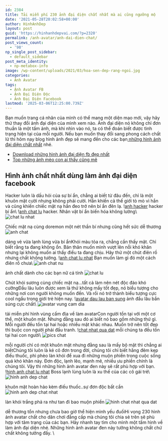 ```yaml
---
id: 2384
title: Tải miễn phí 230 ảnh đại diện chất nhất mà ai cũng ngưỡng mộ
date: '2021-05-28T20:02:58+00:00'
author: HinhAnhDep
layout: post
guid: 'https://hinhanhdepvai.com/?p=2320'
permalink: /anh-avatar/anh-dai-dien-chat/
post_views_count:
  - '98'
np_single_post_sidebar:
  - default_sidebar
post_meta_identity:
  - np-metabox-info
image: /wp-content/uploads/2021/03/hoa-sen-dep-rang-ngoi.jpg
categories:
  - Ảnh Avatar
tags:
  - Ảnh Avatar FB
  - Ảnh Đại Diện Độc
  - Ảnh Đại Diện Facebook
lastmod: '2025-03-06T12:25:00.739Z'
---
```

Bạn muốn trang cá nhân của mình có thể mang một diện mạo mới, vậy hãy thử thay đổi ảnh đại diện của mình xem nào. Ảnh đại diện nó không chỉ đơn thuần là một tấm ảnh, mà khi nhìn vào nó, ta có thể đoán biết được tình trạng hiện tại của mỗi người. Nếu bạn muốn thay đổi sang phong cách chất lừ thì hôm nay blog hình ảnh đẹp sẽ mang đến cho các bạn[ những hình ảnh đại diện chất nhất](https://tophinhanhdep.com/anh-avatar/anh-dai-dien-chat/) nhé.

- [Download những hình ảnh đại diện fb đẹp nhất](https://tophinhanhdep.com/anh-avatar/anh-dai-dien-facebook-dep/)
- [Top những ảnh mèo con ai thấy cũng mê](https://tophinhanhdep.com/hinh-anh-de-thuong/meo-con-de-thuong/)
 
## Hình ảnh chất nhất dùng làm ảnh đại diện facebook

 Hacker luôn là dấu hỏi của sự bí ẩn, chẳng ai biết từ đâu đến, chỉ là một khuôn mặt cười nhưng không phải cười. Hắn khiến cả thế giới tò mò vì hắn và cũng khiến chiếc mặt nạ hắn đeo trở nên bí ẩn đên lạ. \![anh hacker](https://tophinhanhdep.com/wp-content/uploads/2017/05/Ảnh-Hacker.jpg) hacker bí ẩn\ \![anh chat lu](https://tophinhanhdep.com/wp-content/uploads/2017/05/anh-chat-lu.jpg) hacker. Nhân vật bí ẩn biến hóa không lường\ ![chat lu nhat](https://tophinhanhdep.com/wp-content/uploads/2017/05/chat-lu-nhat.jpg)

 Chiếc mặt nạ cùng doremon một nét thần bí nhưng cũng hết sức dễ thương ![anh chat](https://tophinhanhdep.com/wp-content/uploads/2017/05/anh-chat.jpg)

 dáng vẻ vừa lạnh lùng vừa bí ẩnKhói màu tỏa ra, chẳng cần thấy mặt. Chỉ biết rằng ta đang không ổn. Bản thân muốn mình vượt lên nỗi khó khăn nhưng lại không muốn ai thấy điều ta đang chịu. Hãy thử một chút điên rồ nhưng chất không tưởng. \![anh chat lu nhat](https://tophinhanhdep.com/wp-content/uploads/2017/05/anh-chat-lu-nhat.jpg) Bạn muốn làm gì đó một cách điên rồ chưa\ ![anh chat nu](https://tophinhanhdep.com/wp-content/uploads/2017/05/anh-chat-nu.jpg)

 ảnh chất dành cho các bạn nữ cá tính ![chat lu](https://tophinhanhdep.com/wp-content/uploads/2017/05/chat-lu.jpg)

 Chút khói sương cùng chiếc mặt nạ...tất cả làm nên nét độc đáo khó cưỡngĐầu lâu luôn được xem là thứ không mấy tốt đẹp, nó biểu tượng cho những nơi con người không muốn đến. Và rồi nó trở thành biểu tượng cực cool ngầu trong giới trẻ hiện nay. \![avatar dau lau ban sung](https://tophinhanhdep.com/wp-content/uploads/2017/05/avatar-dau-lau-ban-sung.jpg) ảnh đầu lâu bắn súng cực chất\ ![avatar vung cam dia](https://tophinhanhdep.com/wp-content/uploads/2017/05/avatar-vung-cam-dia.jpg)

 tải miễn phí hình vùng cấm địa về làm avatarCon người tồn tại với một cơ thể, một khuôn mặt. Nhưng đằng sau đó ai biết nó bao gồm những thứ gì. Mỗi người đều tồn tại hai hoặc nhiều mặt khác nhau. Muốn trở nên tốt đẹp thì buộc con người phải đấu tranh. \![chat nhat qua dat](https://tophinhanhdep.com/wp-content/uploads/2017/05/chat-nhat-qua-dat.jpg) mỗi chúng ta đều tồn tại hai con người\ ![pics chat](https://tophinhanhdep.com/wp-content/uploads/2017/05/Pics-chat.jpg)

 mỗi người chỉ có một khuôn mặt nhưng đằng sau là mấy bộ mặt thì chẳng ai biếtChúng tôi luôn là kẻ cô đơn trong đời, chúng tôi chỉ biết hằng đêm kẹp điếu thuốc, phì phèo làn khói để xua đi những muộn phiền trong cuộc sống quá khó khăn này. Đơn độc, lạnh lẽo, mạnh mẽ, nhiều ưu phiền chính là chúng tôi. Vậy thì những hình ảnh avatar đen này sẽ rất phù hợp với bạn. \![hinh anh chat lu nhat](https://tophinhanhdep.com/wp-content/uploads/2017/05/hinh-anh-chat-lu.jpg) Boss lạnh lùng luôn là xu thế của các cô gái trẻ\ ![hinh anh dep chat](https://tophinhanhdep.com/wp-content/uploads/2017/05/hinh-anh-dep-chat.jpg)

 khuôn mặt hoàn hảo kèm điếu thuốc..sự đơn độc bất cần ![hinh anh dep chat nhat](https://tophinhanhdep.com/wp-content/uploads/2017/05/hinh-anh-dep-chat-nhat.jpg)

 làn khói trắng phả ra như tan đi bao muộn phiền ![hinh chat nhat qua dat](https://tophinhanhdep.com/wp-content/uploads/2017/05/hinh-chat-nhat-qua-dat.jpg)

 dễ thương tổn nhưng chưa bao giờ thể hiện mình yếu đuốiHi vọng 230 hình ảnh avatar chất cho dân chơi đẳng cấp mà chúng tôi chia sẻ trên sẽ phù hợp với tâm trạng của các bạn. Hãy nhanh tay tìm cho mình một tấm hình về làm ảnh đại diện nhé. Những hình ảnh avatar đen này tưởng không chất chứ chất không tưởng đấy. \\
